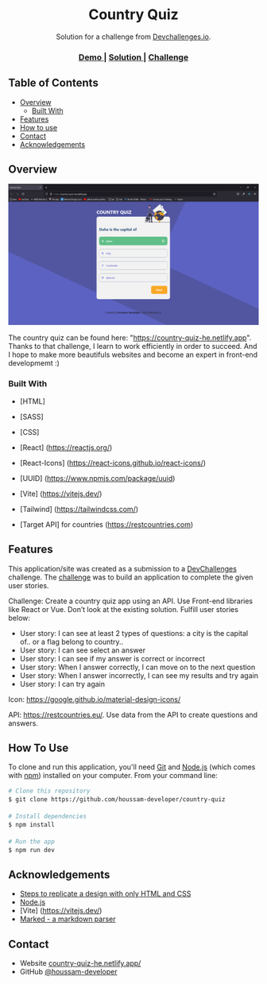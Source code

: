 <!-- Please update value in the {}  -->

<h1 align="center">Country Quiz</h1>

<div align="center">
   Solution for a challenge from  <a href="http://devchallenges.io" target="_blank">Devchallenges.io</a>.
</div>

<div align="center">
  <h3>
    <a href="https://country-quiz-he.netlify.app/">
      Demo
    </a>
    <span> | </span>
    <a href="https://github.com/houssam-developer/country-quiz">
      Solution
    </a>
    <span> | </span>
    <a href="https://devchallenges.io/challenges/Bu3G2irnaXmfwQ8sZkw8">
      Challenge
    </a>
  </h3>
</div>

<!-- TABLE OF CONTENTS -->

## Table of Contents

- [Overview](#overview)
  - [Built With](#built-with)
- [Features](#features)
- [How to use](#how-to-use)
- [Contact](#contact)
- [Acknowledgements](#acknowledgements)

<!-- OVERVIEW -->

## Overview

![My Image](img/screenshot-demo.png)

The country quiz can be found here: "https://country-quiz-he.netlify.app".
Thanks to that challenge, I learn to work efficiently in order to succeed.
And I hope to make more beautifuls websites and become an expert in front-end developmemt :)

### Built With

<!-- This section should list any major frameworks that you built your project using. Here are a few examples.-->

- [HTML]
- [SASS]
- [CSS] 
- [React] (https://reactjs.org/)
- [React-Icons] (https://react-icons.github.io/react-icons/)
- [UUID] (https://www.npmjs.com/package/uuid)
- [Vite] (https://vitejs.dev/)
- [Tailwind] (https://tailwindcss.com/)

- [Target API] for countries (https://restcountries.com)


## Features

<!-- List the features of your application or follow the template. Don't share the figma file here :) -->

This application/site was created as a submission to a [DevChallenges](https://devchallenges.io/challenges) challenge. The [challenge](https://devchallenges.io/challenges/Bu3G2irnaXmfwQ8sZkw8) was to build an application to complete the given user stories.

Challenge: Create a country quiz app using an API. Use Front-end libraries like React or Vue. Don’t look at the existing solution. Fulfill user stories below:

- User story: I can see at least 2 types of questions: a city is the capital of.. or a flag belong to country..
- User story: I can see select an answer
- User story: I can see if my answer is correct or incorrect
- User story: When I answer correctly, I can move on to the next question
- User story: When I answer incorrectly, I can see my results and try again
- User story: I can try again

Icon: https://google.github.io/material-design-icons/

API: https://restcountries.eu/. Use data from the API to create questions and answers.

## How To Use

<!-- Example: -->

To clone and run this application, you'll need [Git](https://git-scm.com) and [Node.js](https://nodejs.org/en/download/) (which comes with [npm](http://npmjs.com)) installed on your computer. From your command line:

```bash
# Clone this repository
$ git clone https://github.com/houssam-developer/country-quiz

# Install dependencies
$ npm install

# Run the app
$ npm run dev
```

## Acknowledgements

<!-- This section should list any articles or add-ons/plugins that helps you to complete the project. This is optional but it will help you in the future. For example: -->

- [Steps to replicate a design with only HTML and CSS](https://devchallenges-blogs.web.app/how-to-replicate-design/)
- [Node.js](https://nodejs.org/)
- [Vite] (https://vitejs.dev/)
- [Marked - a markdown parser](https://github.com/chjj/marked)

## Contact

- Website [country-quiz-he.netlify.app/](https://country-quiz-he.netlify.app/)
- GitHub [@houssam-developer](https://github.com/houssam-developer/country-quiz)
